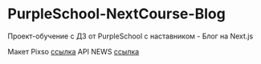 # PurpleSchool-NextCourse-Blog

Проект-обучение с ДЗ от PurpleSchool c наставником - Блог на Next.js

Макет Pixso [ссылка](https://pixso.net/app/editor/P6r6fKP74RgMIz7QvIwZaQ?icon_type=1&page-id=0%3A1) 
API NEWS [ссылка](https://rapidapi.com/ru/apidojo/api/seeking-alpha/)